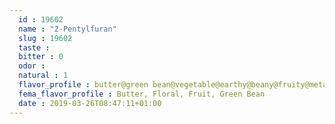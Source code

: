 ```yaml
---
  id : 19602
  name : "2-Pentylfuran"
  slug : 19602
  taste : 
  bitter : 0
  odor : 
  natural : 1
  flavor_profile : butter@green bean@vegetable@earthy@beany@fruity@metallic@green
  fema_flavor_profile : Butter, Floral, Fruit, Green Bean
  date : 2019-03-26T08:47:11+01:00
---
```



